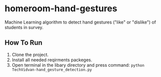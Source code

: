# homeroom-hand-gestures
Machine Learning algorithm to detect hand gestures ("like" or "dislike") of students in survey.

## How To Run
1. Clone the project.
2. Install all needed reqirments packeges.
3. Open terminal in the libary directory and press command: `python TechVidvan-hand_gesture_detection.py`
